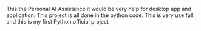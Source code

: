 This the Personal AI Assistance it would be very help for desktop app and application. 
This project is all done in the python code.
This is very use full. 
and this is my first Python official project 

